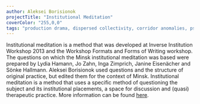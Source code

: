 ```yaml
---
author: Aleksei Borisionok
projectTitle: "Institutional Meditation"
coverColor: "255,0,0"
tags: "production drama, dispersed collectivity, corridor anomalies, psychodata, practices of ourselves, weak disease, intoxication, care virus, irla: an ideal rejection letter to an artist, practice of small movements"
---
```

Institutional meditation is a method that was developed at Inverse Institution Workshop 2013 and the Workshop Formats and Forms of Writing workshop. The questions on which the Minsk institutional meditation was based were prepared by Lydia Hamann, Jo Zahn, Inga Zimprich, Janine Eisenächer and Sönke Hallmann. Aleksei Borisionok used questions and the structure of original practice, but edited them for the context of Minsk. Institutional meditation is a method that uses a specific method of questioning the subject and its institutional placements, a space for discussion and (quasi) therapeutic practice. More information can be found [here][1].

[1]:	http://www.inverse-institution.org/
